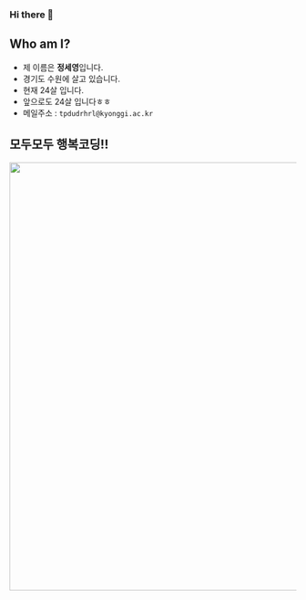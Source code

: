 ### Hi there 👋
## Who am I?
- 제 이름은 **정세영**입니다.
- 경기도 수원에 살고 있습니다.
- 현재 24살 입니다.
- 앞으로도 24살 입니다ㅎㅎ
- 메일주소 : `tpdudrhrl@kyonggi.ac.kr`
## 모두모두 행복코딩!!
<img src="https://user-images.githubusercontent.com/65009713/104196204-d90f7b80-5466-11eb-9a74-9f90b36faee4.jpg" width=750px>
